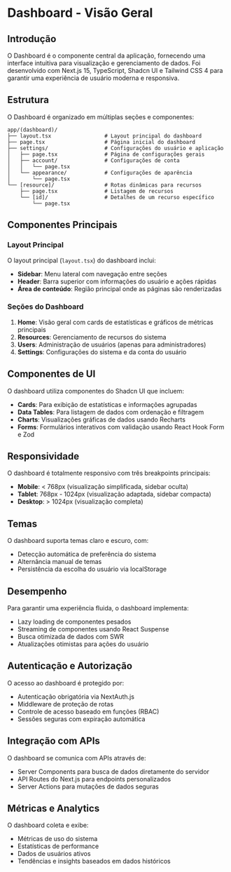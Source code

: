 # Dashboard - Visão Geral

## Introdução

O Dashboard é o componente central da aplicação, fornecendo uma interface intuitiva para visualização e gerenciamento de dados. Foi desenvolvido com Next.js 15, TypeScript, Shadcn UI e Tailwind CSS 4 para garantir uma experiência de usuário moderna e responsiva.

## Estrutura

O Dashboard é organizado em múltiplas seções e componentes:

```
app/(dashboard)/
├── layout.tsx                 # Layout principal do dashboard
├── page.tsx                   # Página inicial do dashboard
├── settings/                  # Configurações do usuário e aplicação
│   ├── page.tsx               # Página de configurações gerais
│   ├── account/               # Configurações de conta
│   │   └── page.tsx
│   └── appearance/            # Configurações de aparência
│       └── page.tsx
└── [resource]/                # Rotas dinâmicas para recursos
    ├── page.tsx               # Listagem de recursos
    └── [id]/                  # Detalhes de um recurso específico
        └── page.tsx
```

## Componentes Principais

### Layout Principal

O layout principal (`layout.tsx`) do dashboard inclui:

- **Sidebar**: Menu lateral com navegação entre seções
- **Header**: Barra superior com informações do usuário e ações rápidas
- **Área de conteúdo**: Região principal onde as páginas são renderizadas

### Seções do Dashboard

1. **Home**: Visão geral com cards de estatísticas e gráficos de métricas principais
2. **Resources**: Gerenciamento de recursos do sistema
3. **Users**: Administração de usuários (apenas para administradores)
4. **Settings**: Configurações do sistema e da conta do usuário

## Componentes de UI

O dashboard utiliza componentes do Shadcn UI que incluem:

- **Cards**: Para exibição de estatísticas e informações agrupadas
- **Data Tables**: Para listagem de dados com ordenação e filtragem
- **Charts**: Visualizações gráficas de dados usando Recharts
- **Forms**: Formulários interativos com validação usando React Hook Form e Zod

## Responsividade

O dashboard é totalmente responsivo com três breakpoints principais:

- **Mobile**: < 768px (visualização simplificada, sidebar oculta)
- **Tablet**: 768px - 1024px (visualização adaptada, sidebar compacta)
- **Desktop**: > 1024px (visualização completa)

## Temas

O dashboard suporta temas claro e escuro, com:

- Detecção automática de preferência do sistema
- Alternância manual de temas
- Persistência da escolha do usuário via localStorage

## Desempenho

Para garantir uma experiência fluida, o dashboard implementa:

- Lazy loading de componentes pesados
- Streaming de componentes usando React Suspense
- Busca otimizada de dados com SWR
- Atualizações otimistas para ações do usuário

## Autenticação e Autorização

O acesso ao dashboard é protegido por:

- Autenticação obrigatória via NextAuth.js
- Middleware de proteção de rotas
- Controle de acesso baseado em funções (RBAC)
- Sessões seguras com expiração automática

## Integração com APIs

O dashboard se comunica com APIs através de:

- Server Components para busca de dados diretamente do servidor
- API Routes do Next.js para endpoints personalizados
- Server Actions para mutações de dados seguras

## Métricas e Analytics

O dashboard coleta e exibe:

- Métricas de uso do sistema
- Estatísticas de performance
- Dados de usuários ativos
- Tendências e insights baseados em dados históricos 